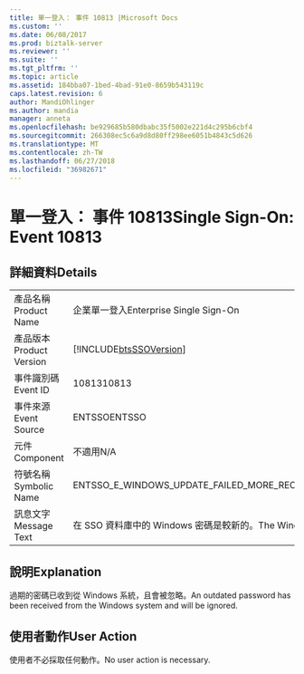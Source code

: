 ```yaml
---
title: 單一登入： 事件 10813 |Microsoft Docs
ms.custom: ''
ms.date: 06/08/2017
ms.prod: biztalk-server
ms.reviewer: ''
ms.suite: ''
ms.tgt_pltfrm: ''
ms.topic: article
ms.assetid: 184bba07-1bed-4bad-91e0-8659b543119c
caps.latest.revision: 6
author: MandiOhlinger
ms.author: mandia
manager: anneta
ms.openlocfilehash: be929685b580dbabc35f5002e221d4c295b6cbf4
ms.sourcegitcommit: 266308ec5c6a9d8d80ff298ee6051b4843c5d626
ms.translationtype: MT
ms.contentlocale: zh-TW
ms.lasthandoff: 06/27/2018
ms.locfileid: "36982671"
---
```

# <a name="single-sign-on-event-10813"></a><span data-ttu-id="f05ab-102">單一登入： 事件 10813</span><span class="sxs-lookup"><span data-stu-id="f05ab-102">Single Sign-On: Event 10813</span></span>
## <a name="details"></a><span data-ttu-id="f05ab-103">詳細資料</span><span class="sxs-lookup"><span data-stu-id="f05ab-103">Details</span></span>  
  
|                 |                                                            |
|-----------------|------------------------------------------------------------|
|  <span data-ttu-id="f05ab-104">產品名稱</span><span class="sxs-lookup"><span data-stu-id="f05ab-104">Product Name</span></span>   |                 <span data-ttu-id="f05ab-105">企業單一登入</span><span class="sxs-lookup"><span data-stu-id="f05ab-105">Enterprise Single Sign-On</span></span>                  |
| <span data-ttu-id="f05ab-106">產品版本</span><span class="sxs-lookup"><span data-stu-id="f05ab-106">Product Version</span></span> | [!INCLUDE[btsSSOVersion](../includes/btsssoversion-md.md)] |
|    <span data-ttu-id="f05ab-107">事件識別碼</span><span class="sxs-lookup"><span data-stu-id="f05ab-107">Event ID</span></span>     |                           <span data-ttu-id="f05ab-108">10813</span><span class="sxs-lookup"><span data-stu-id="f05ab-108">10813</span></span>                            |
|  <span data-ttu-id="f05ab-109">事件來源</span><span class="sxs-lookup"><span data-stu-id="f05ab-109">Event Source</span></span>   |                           <span data-ttu-id="f05ab-110">ENTSSO</span><span class="sxs-lookup"><span data-stu-id="f05ab-110">ENTSSO</span></span>                           |
|    <span data-ttu-id="f05ab-111">元件</span><span class="sxs-lookup"><span data-stu-id="f05ab-111">Component</span></span>    |                            <span data-ttu-id="f05ab-112">不適用</span><span class="sxs-lookup"><span data-stu-id="f05ab-112">N/A</span></span>                             |
|  <span data-ttu-id="f05ab-113">符號名稱</span><span class="sxs-lookup"><span data-stu-id="f05ab-113">Symbolic Name</span></span>  |         <span data-ttu-id="f05ab-114">ENTSSO_E_WINDOWS_UPDATE_FAILED_MORE_RECENT</span><span class="sxs-lookup"><span data-stu-id="f05ab-114">ENTSSO_E_WINDOWS_UPDATE_FAILED_MORE_RECENT</span></span>         |
|  <span data-ttu-id="f05ab-115">訊息文字</span><span class="sxs-lookup"><span data-stu-id="f05ab-115">Message Text</span></span>   |  <span data-ttu-id="f05ab-116">在 SSO 資料庫中的 Windows 密碼是較新的。</span><span class="sxs-lookup"><span data-stu-id="f05ab-116">The Windows password in the SSO database is more recent.</span></span>  |
  
## <a name="explanation"></a><span data-ttu-id="f05ab-117">說明</span><span class="sxs-lookup"><span data-stu-id="f05ab-117">Explanation</span></span>  
 <span data-ttu-id="f05ab-118">過期的密碼已收到從 Windows 系統，且會被忽略。</span><span class="sxs-lookup"><span data-stu-id="f05ab-118">An outdated password has been received from the Windows system and will be ignored.</span></span>  
  
## <a name="user-action"></a><span data-ttu-id="f05ab-119">使用者動作</span><span class="sxs-lookup"><span data-stu-id="f05ab-119">User Action</span></span>  
 <span data-ttu-id="f05ab-120">使用者不必採取任何動作。</span><span class="sxs-lookup"><span data-stu-id="f05ab-120">No user action is necessary.</span></span>